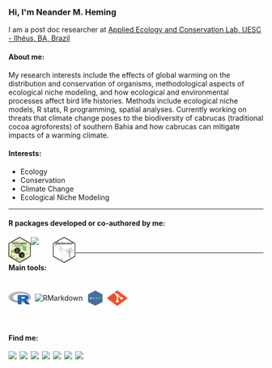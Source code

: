 ### Hi, I'm Neander M. Heming
I am a post doc researcher at [Applied Ecology and Conservation Lab, UESC - Ilhéus, BA, Brazil](appliedecologylab.org)

#### About me:
My research interests include the effects of global warming on the distribution and conservation of organisms, methodological aspects of ecological niche modeling, and how ecological and environmental processes affect bird life histories. Methods include ecological niche models, R stats, R programming, spatial analyses. Currently working on threats that climate change poses to the biodiversity of cabrucas (traditional cocoa agroforests) of southern Bahia and how cabrucas can mitigate impacts of a warming climate.

#### Interests:
  - Ecology
  - Conservation
  - Climate Change
  - Ecological Niche Modeling

---

#### R packages developed or co-authored by me:
[<img align="left" width="44px" src="https://github.com/HemingNM/SESraster/blob/master/man/figures/logo.png"/>](https://hemingnm.github.io/SESraster)
[<img align="left" width="44px" src="https://github.com/flaviomoc/divraster/blob/master/man/figures/logo.png"/>](https://flaviomoc.github.io/divraster)
[<img align="left" width="44px" src="https://github.com/gabferreira/phyloraster/blob/master/man/figures/logo.png"/>](https://gabferreira.github.io/phyloraster)

<br>

---

#### Main tools:
<div style="display: inline_block"><br>
  <img align="center" alt="R" height="33" width="44" src="https://github.com/devicons/devicon/blob/master/icons/r/r-original.svg"/>&nbsp;
  <img align="center" alt="RMarkdown" height="30" width="30" src="https://pkgs.rstudio.com/rmarkdown/reference/figures/logo.png"/>&nbsp;
  <img align="center" alt="Quarto" height="30" width="33" src="https://raw.githubusercontent.com/github/explore/80f119e965a9a3df7b74c3f7b63a502e3d0ded36/topics/quarto/quarto.png"/>&nbsp;
  <img align="center" alt="git" height="30" width="40" src="https://github.com/devicons/devicon/blob/master/icons/git/git-original.svg"/>&nbsp;
</div>

<br>
<br>

#### Find me:
[<img align="left" width="22px" src="https://hemingnm.github.io/img/favicon.png"/>](https://hemingnm.github.io/)
[<img align="left" width="22px" src="https://orcid.org/assets/vectors/orcid.logo.icon.svg"/>](https://orcid.org/0000-0003-2461-5045)
[<img align="left" width="22px" src="https://publons.com/static/images/logos/square/blue_white_shadow.png"/>](https://publons.com/researcher/2610381/neander-marcel-heming/)
[<img align="left" width="22px" src="https://iconape.com/wp-content/files/da/64524/svg/google-scholar.svg"/>](https://scholar.google.com/citations?user=mfRNtDkAAAAJ)
[<img align="left" width="22px" src="https://arquivo.unifesp.br/images/icon/icon_lattes.svg"/>](http://lattes.cnpq.br/3185094096445587)
[<img align="left" width="22px" src="https://upload.wikimedia.org/wikipedia/commons/thumb/5/5e/ResearchGate_icon_SVG.svg"/>](https://www.researchgate.net/profile/Neander-Heming)
[<img align="left" width="22px" src="https://cdn-icons-png.flaticon.com/512/733/733579.png"/>](https://twitter.com/NeanderHeming)

<br>

